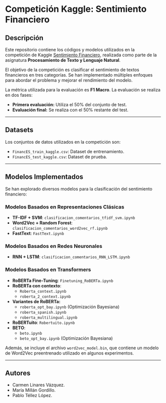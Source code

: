 # Competición Kaggle: Sentimiento Financiero

## Descripción
Este repositorio contiene los códigos y modelos utilizados en la competición de Kaggle [Sentimiento Financiero](https://www.kaggle.com/competitions/sentimiento-financiero), realizada como parte de la asignatura **Procesamiento de Texto y Lenguaje Natural**.

El objetivo de la competición es clasificar el sentimiento de textos financieros en tres categorías. Se han implementado múltiples enfoques para abordar el problema y mejorar el rendimiento del modelo.

La métrica utilizada para la evaluación es **F1 Macro**.
La evaluación se realiza en dos fases:
- **Primera evaluación:** Utiliza el 50% del conjunto de test.
- **Evaluación final:** Se realiza con el 50% restante del test.

---

## Datasets
Los conjuntos de datos utilizados en la competición son:
- `FinancES_train_kaggle.csv`: Dataset de entrenamiento.
- `FinancES_test_kaggle.csv`: Dataset de prueba.

---

## Modelos Implementados
Se han explorado diversos modelos para la clasificación del sentimiento financiero:

### Modelos Basados en Representaciones Clásicas
- **TF-IDF + SVM**: `clasificacion_comentarios_tfidf_svm.ipynb`
- **Word2Vec + Random Forest**: `clasificacion_comentarios_word2vec_rf.ipynb`
- **FastText**: `FastText.ipynb`

### Modelos Basados en Redes Neuronales
- **RNN + LSTM**: `clasificacion_comentarios_RNN_LSTM.ipynb`

### Modelos Basados en Transformers
- **RoBERTa Fine-Tuning**: `Finetuning_RoBERTa.ipynb`
- **RoBERTa con contexto**:
    - `Roberta_context.ipynb`
    - `roberta_2_context.ipynb`
- **Variantes de RoBERTa:**
  - `roberta_opt_bay.ipynb` (Optimización Bayesiana)
  - `roberta_spanish.ipynb`
  - `roberta_multilingual.ipynb`
- **RoBERTuito**: `Robertuito.ipynb`
- **BETO**:
  - `beto.ipynb`
  - `beto_opt_bay.ipynb` (Optimización Bayesiana)

Además, se incluye el archivo `word2vec_model.bin`, que contiene un modelo de Word2Vec preentrenado utilizado en algunos experimentos.

---

## Autores
- Carmen Linares Vázquez.
- María Millán Gordillo.
- Pablo Téllez López.
